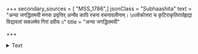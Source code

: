 +++
secondary_sources = [ "MSS_1786",]
jsonClass = "Subhaashita"
text = "अन्या जगद्धितमयी मनसः प्रवृत्तिर् अन्यैव कापि रचना वचनावलीनाम्।  \nलोकोत्तरा च कृटिराकृतिरार्तहृद्या विद्यावतां सकलमेव गिरां दवीयः॥"
title = "अन्या जगद्धितमयी"

+++

<details><summary>Text</summary>

अन्या जगद्धितमयी मनसः प्रवृत्तिर् अन्यैव कापि रचना वचनावलीनाम्।  
लोकोत्तरा च कृटिराकृतिरार्तहृद्या विद्यावतां सकलमेव गिरां दवीयः॥
</details>
